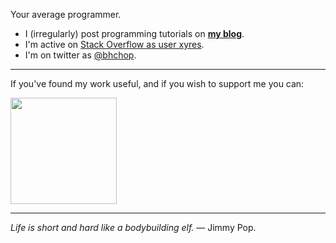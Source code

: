 Your average programmer.

 - I (irregularly) post programming tutorials on [**my blog**][2].
 - I'm active on [Stack Overflow as user xyres][3].
 - I'm on twitter as [@bhchop][4].

---

If you've found my work useful, and if you wish to support me you can:

<a href="https://www.buymeacoffee.com/bhch">
    <img src="https://www.buymeacoffee.com/assets/img/guidelines/download-assets-sm-2.svg" width="170">
</a>


---

*Life is short and hard like a bodybuilding elf.* &mdash; Jimmy Pop.

[1]: https://www.butterdomains.com/?utm_source=github
[2]: https://bhch.github.io
[3]: https://stackoverflow.com/users/1925257/xyres
[4]: https://twitter.com/bhchop

